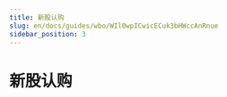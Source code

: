 ```yaml
---
title: 新股认购
slug: en/docs/guides/wbo/WIl0wpICwicECuk3bHWccAnRnue
sidebar_position: 3
---
```



# 新股认购

